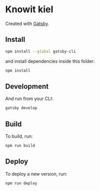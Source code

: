 # Knowit kiel

Created with [Gatsby](https://www.gatsbyjs.org/).

## Install
```sh
npm install --global gatsby-cli
```

and install dependencies inside this folder:
```sh
npm install
```

## Development

And run from your CLI:
```sh
gatsby develop
```

## Build

To build, run:
```sh
npm run build
```

## Deploy
To deploy a new version, run:
```sh
npm run deploy
```

